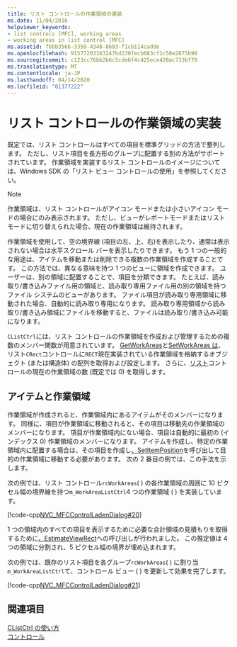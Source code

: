 ```yaml
---
title: リスト コントロールの作業領域の実装
ms.date: 11/04/2016
helpviewer_keywords:
- list controls [MFC], working areas
- working areas in list control [MFC]
ms.assetid: fbbb356b-3359-4348-8603-f1cb114cadde
ms.openlocfilehash: 91577203163247bd230fecb083cf1c50e2875b98
ms.sourcegitcommit: c123cc76bb2b6c5cde6f4c425ece420ac733bf70
ms.translationtype: MT
ms.contentlocale: ja-JP
ms.lasthandoff: 04/14/2020
ms.locfileid: "81377222"
---
```

# <a name="implementing-working-areas-in-list-controls"></a>リスト コントロールの作業領域の実装

既定では、リスト コントロールはすべての項目を標準グリッドの方法で整列します。 ただし、リスト項目を長方形のグループに配置する別の方法がサポートされています。 作業領域を実装するリスト コントロールのイメージについては、Windows SDK の「リスト ビュー コントロールの使用」を参照してください。

> [!NOTE]
> 作業領域は、リスト コントロールがアイコン モードまたは小さいアイコン モードの場合にのみ表示されます。 ただし、ビューがレポートモードまたはリストモードに切り替えられた場合、現在の作業領域は維持されます。

作業領域を使用して、空の境界線 (項目の左、上、右)を表示したり、通常は表示されない場合は水平スクロール バーを表示したりできます。 もう 1 つの一般的な用途は、アイテムを移動または削除できる複数の作業領域を作成することです。 この方法では、異なる意味を持つ 1 つのビューに領域を作成できます。 ユーザーは、別の領域に配置することで、項目を分類できます。 たとえば、読み取り/書き込みファイル用の領域と、読み取り専用ファイル用の別の領域を持つファイル システムのビューがあります。 ファイル項目が読み取り専用領域に移動された場合、自動的に読み取り専用になります。 読み取り専用領域から読み取り/書き込み領域にファイルを移動すると、ファイルは読み取り/書き込み可能になります。

`CListCtrl`には、リスト コントロールの作業領域を作成および管理するための複数のメンバー関数が用意されています。 [GetWorkAreas](../mfc/reference/clistctrl-class.md#getworkareas)と[SetWorkAreas は](../mfc/reference/clistctrl-class.md#setworkareas)、リスト`CRect`コントロールに`RECT`現在実装されている作業領域を格納するオブジェクト (または構造体) の配列を取得および設定します。 さらに、[リスト](../mfc/reference/clistctrl-class.md#getnumberofworkareas)コントロールの現在の作業領域の数 (既定では 0) を取得します。

## <a name="items-and-working-areas"></a>アイテムと作業領域

作業領域が作成されると、作業領域内にあるアイテムがそのメンバーになります。 同様に、項目が作業領域に移動されると、その項目は移動先の作業領域のメンバーになります。 項目が作業領域内にない場合、項目は自動的に最初の (インデックス 0) 作業領域のメンバーになります。 アイテムを作成し、特定の作業領域内に配置する場合は、その項目を作成し[、SetItemPosition](../mfc/reference/clistctrl-class.md#setitemposition)を呼び出して目的の作業領域に移動する必要があります。 次の 2 番目の例では、この手法を示します。

次の例では、リスト コントロール`rcWorkAreas`( ) の各作業領域の周囲に 10 ピクセル幅の境界線を持つ`m_WorkAreaListCtrl`4 つの作業領域 ( ) を実装しています。

[!code-cpp[NVC_MFCControlLadenDialog#20](../mfc/codesnippet/cpp/implementing-working-areas-in-list-controls_1.cpp)]

1 つの領域内のすべての項目を表示するために必要な合計領域の見積もりを取得するために[、EstimateViewRect](../mfc/reference/clistctrl-class.md#approximateviewrect)への呼び出しが行われました。 この推定値は 4 つの領域に分割され、5 ピクセル幅の境界が埋め込まれます。

次の例では、既存のリスト項目を各グループ`rcWorkAreas`( ) に割り当`m_WorkAreaListCtrl`て、コントロール ビュー ( ) を更新して効果を完了します。

[!code-cpp[NVC_MFCControlLadenDialog#21](../mfc/codesnippet/cpp/implementing-working-areas-in-list-controls_2.cpp)]

## <a name="see-also"></a>関連項目

[CListCtrl の使い方](../mfc/using-clistctrl.md)<br/>
[コントロール](../mfc/controls-mfc.md)
